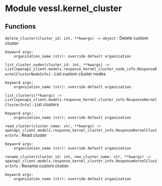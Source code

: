 Module vessl.kernel_cluster
===========================

Functions
---------

    
`delete_cluster(cluster_id: int, **kwargs) ‑> object`
:   Delete custom cluster
    
    Keyword args:
        organization_name (str): override default organization

    
`list_cluster_nodes(cluster_id: int, **kwargs) ‑> List[openapi_client.models.response_kernel_cluster_node_info.ResponseKernelClusterNodeInfo]`
:   List custom cluster nodes
    
    Keyword args:
        organization_name (str): override default organization

    
`list_clusters(**kwargs) ‑> List[openapi_client.models.response_kernel_cluster_info.ResponseKernelClusterInfo]`
:   List clusters
    
    Keyword args:
        organization_name (str): override default organization

    
`read_cluster(cluster_name: str, **kwargs) ‑> openapi_client.models.response_kernel_cluster_info.ResponseKernelClusterInfo`
:   Read cluster
    
    Keyword args:
        organization_name (str): override default organization

    
`rename_cluster(cluster_id: int, new_cluster_name: str, **kwargs) ‑> openapi_client.models.response_kernel_cluster_info.ResponseKernelClusterInfo`
:   Rename custom cluster
    
    Keyword args:
        organization_name (str): override default organization